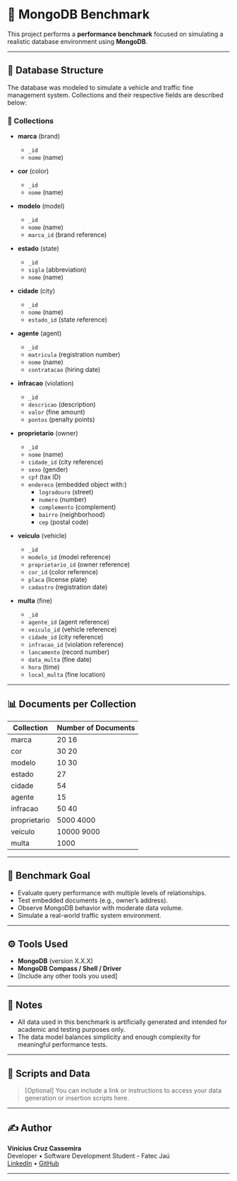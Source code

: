 # 🚀 MongoDB Benchmark

This project performs a **performance benchmark** focused on simulating a realistic database environment using **MongoDB**.

---

## 📂 Database Structure

The database was modeled to simulate a vehicle and traffic fine management system. Collections and their respective fields are described below:

### 📁 Collections

- **marca** (brand)
  - `_id`
  - `nome` (name)

- **cor** (color)
  - `_id`
  - `nome` (name)

- **modelo** (model)
  - `_id`
  - `nome` (name)
  - `marca_id` (brand reference)

- **estado** (state)
  - `_id`
  - `sigla` (abbreviation)
  - `nome` (name)

- **cidade** (city)
  - `_id`
  - `nome` (name)
  - `estado_id` (state reference)

- **agente** (agent)
  - `_id`
  - `matricula` (registration number)
  - `nome` (name)
  - `contratacao` (hiring date)

- **infracao** (violation)
  - `_id`
  - `descricao` (description)
  - `valor` (fine amount)
  - `pontos` (penalty points)

- **proprietario** (owner)
  - `_id`
  - `nome` (name)
  - `cidade_id` (city reference)
  - `sexo` (gender)
  - `cpf` (tax ID)
  - `endereco` (embedded object with:)
    - `logradouro` (street)
    - `numero` (number)
    - `complemento` (complement)
    - `bairro` (neighborhood)
    - `cep` (postal code)

- **veiculo** (vehicle)
  - `_id`
  - `modelo_id` (model reference)
  - `proprietario_id` (owner reference)
  - `cor_id` (color reference)
  - `placa` (license plate)
  - `cadastro` (registration date)

- **multa** (fine)
  - `_id`
  - `agente_id` (agent reference)
  - `veiculo_id` (vehicle reference)
  - `cidade_id` (city reference)
  - `infracao_id` (violation reference)
  - `lancamento` (record number)
  - `data_multa` (fine date)
  - `hora` (time)
  - `local_multa` (fine location)

---

## 📊 Documents per Collection

| Collection     | Number of Documents |
|----------------|---------------------|
| marca          | 20          16      |
| cor            | 30          20      |
| modelo         | 10          30      |
| estado         | 27                  |
| cidade         | 54                  |
| agente         | 15                  |
| infracao       | 50          40      |
| proprietario   | 5000        4000    |
| veiculo        | 10000       9000    |
| multa          | 1000                |

---

## 🧪 Benchmark Goal

- Evaluate query performance with multiple levels of relationships.
- Test embedded documents (e.g., owner’s address).
- Observe MongoDB behavior with moderate data volume.
- Simulate a real-world traffic system environment.

---

## ⚙️ Tools Used

- **MongoDB** (version X.X.X)
- **MongoDB Compass / Shell / Driver**
- [Include any other tools you used]

---

## 📌 Notes

- All data used in this benchmark is artificially generated and intended for academic and testing purposes only.
- The data model balances simplicity and enough complexity for meaningful performance tests.

---

## 📁 Scripts and Data

> [Optional] You can include a link or instructions to access your data generation or insertion scripts here.

---

## ✍️ Author

**Vinícius Cruz Cassemira**  
Developer • Software Development Student - Fatec Jaú  
[LinkedIn](https://www.linkedin.com/in/your-username) • [GitHub](https://github.com/your-username)

---
